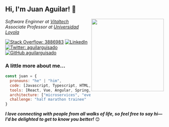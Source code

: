 <h2> Hi, I'm Juan Aguilar! 👋</h2>
<img align='right' src="https://media.giphy.com/media/BxAgRV0lC3QnufNviv/giphy.gif" width="230">
<p><em>Software Enginner at <a href="http://www.vitaltech.com">Vitaltech</a></br>Associate Professor at <a href="https://www.uloyola.es/">Universidad Loyola</a>
</em></p>

[![Stack Overflow: 3886983](https://img.shields.io/badge/Stack%20Overflow-juanaguilarguisado-F58025?style=flat-square&logo=stackoverflow&logoColor=white&link=https://stackoverflow.com/users/3886983)](https://stackoverflow.com/users/3886983)
[![LinkedIn](https://img.shields.io/badge/LinkedIn-juanaguilarguisado-blue?style=flat-square&logo=linkedin&logoColor=white)](https://www.linkedin.com/in/juanaguilarguisado/)
[![Twitter: aguilarguisado](https://img.shields.io/twitter/follow/aguilarguisado?style=social)](https://twitter.com/aguilarguisado)
[![GitHub aguilarguisado](https://img.shields.io/github/followers/aguilarguisado?label=follow&style=social)](https://github.com/aguilarguisado)


### A little more about me...  

```javascript
const juan = {
  pronouns: "he" | "him",
  code: [Javascript, Typescript, HTML, Python, Java],
  tools: [React, Vue, Angular, Spring, Django],
  architecture: ["microservices", "event-driven", "design system pattern"],
  challenge: "half marathon trainee"
}
```

<em><b>I love connecting with people from all walks of life, so feel free to say hi—I’d be delighted to get to know you better! </b></em>😊
